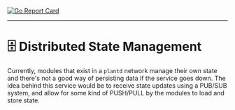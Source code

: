 [![Go Report Card](https://goreportcard.com/badge/github.com/geoffjay/plantd/state)](https://goreportcard.com/report/github.com/geoffjay/plantd/state)

---

# 🗄 Distributed State Management

Currently, modules that exist in a `plantd` network manage their own state and
there's not a good way of persisting data if the service goes down. The idea
behind this service would be to receive state updates using a PUB/SUB system,
and allow for some kind of PUSH/PULL by the modules to load and store state.
